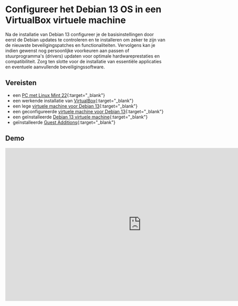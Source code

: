 # Configureer het Debian 13 OS in een VirtualBox virtuele machine

Na de installatie van Debian 13 configureer je de basisinstellingen door eerst de Debian updates te controleren en te installeren om zeker te zijn van de nieuwste beveiligingspatches en functionaliteiten. Vervolgens kan je indien gewenst nog persoonlijke voorkeuren aan passen of stuurprogramma's (drivers) updaten voor optimale hardwareprestaties en compatibiliteit. Zorg ten slotte voor de installatie van essentiële applicaties en eventuele aanvullende beveiligingssoftware.

## Vereisten
- een [PC met Linux Mint 22](../../tutorials/setup-windows11-linuxmint22-dual-boot-uefi/index.md ){:target="_blank"}
- een werkende installatie van [VirtualBox](../setup-virtualbox7-linuxmint22-oracledeb/index.md){:target="_blank"}
- een lege [virtuele machine voor Debian 13](../maak-debian13-vm-virtualbox/index.md){:target="_blank"}
- een geconfigureerde [virtuele machine voor Debian 13](../configureer-debian13-vm-virtualbox/index.md){:target="_blank"}
- een geïnstalleerde [Debian 13 virtuele machine](../installeer-debian13-os-vm-virtualbox/index.md){:target="_blank"}
- geïnstalleerde [Guest Additions](../installeer-guest-additions-debian13-os-vm-virtualbox/index.md){:target="_blank"}

## Demo
<iframe width="854" height="480" src="https://www.youtube.com/embed/xiRsG7-qaQY?autoplay=0&loop=0&mute=0" title="YouTube video player" frameborder="0" allow="accelerometer; autoplay; clipboard-write; encrypted-media; gyroscope; picture-in-picture; web-share" referrerpolicy="strict-origin-when-cross-origin" allowfullscreen></iframe>